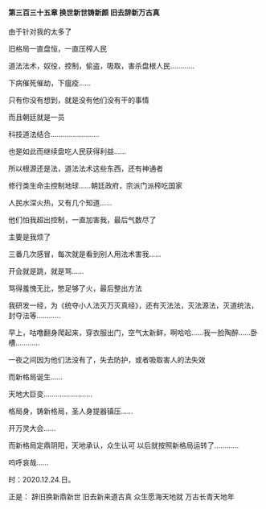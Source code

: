 #### 第三百三十五章 换世新世铸新颜 旧去辞新万古真

由于针对我的太多了

旧格局一直盘恒，一直压榨人民

道法法术，奴役，控制，偷盗，吸取，害杀盘根人民…………

下病催死催劫，下瘟疫……

只有你没有想到，就是没有他们没有干的事情

而且朝廷就是一员

科技道法结合……………………

也是如此而继续盘吃人民获得利益……

所以根源还是法，道法法术这些东西，还有神通者

修行类生命主控制地球……朝廷政府，宗派门派榨吃国家

人民水深火热，又有几个知道……

他们怕我超出控制，一直加害我，最后气数尽了

主要是我烦了

三番几次感冒，每次就是看到别人用法术害我……

开会就是跳，就是骂……

骂得羞愧无比，憋足够了火，最后整出方法

我研发一经，为《统夺小人法灭万灭真经》，还有灭法法，灭法源法，灭道统法，封夺法等…………

早上，咕噜翻身爬起来，穿衣服出门，空气太新鲜，啊哈哈……我一脸陶醉……卧槽…………


一夜之间因为他们法没有了，失去防护，或者吸取害人的法失效

而新格局诞生……

天地大巨变……………………

格局身，铸新格局，圣人身提器镇压……

开万灵大会……

而新格局定鼎阴阳，天地承认，众生认可
以后就按照新格局运转了…………

呜呼哀哉……

时：2020.12.24.日。


正是：
辞旧换新鼎新世
旧去新来道古真
众生愿海天地就
万古长青天地年


